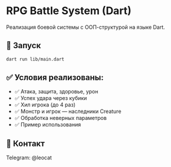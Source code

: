 # RPG Battle System (Dart)

Реализация боевой системы с ООП-структурой на языке Dart.

## 🚀 Запуск

```bash
dart run lib/main.dart
```

## ✅ Условия реализованы:

- ✅ Атака, защита, здоровье, урон
- ✅ Успех удара через кубики
- ✅ Хил игрока (до 4 раз)
- ✅ Монстр и игрок — наследники Creature
- ✅ Обработка неверных параметров
- ✅ Пример использования

## 📱 Контакт

Telegram: @leocat